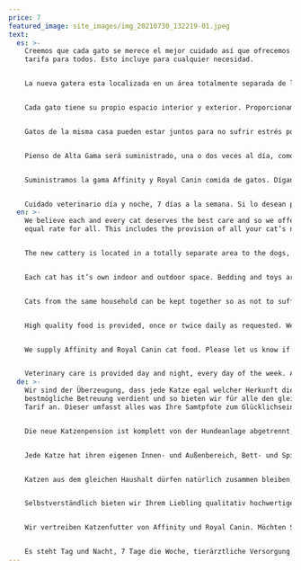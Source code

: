```yaml
---
price: 7
featured_image: site_images/img_20210730_132219-01.jpeg
text:
  es: >-
    Creemos que cada gato se merece el mejor cuidado así que ofrecemos una misma
    tarifa para todos. Esto incluye para cualquier necesidad.


    La nueva gatera esta localizada en un área totalmente separada de los perros para asegurar el confort y relajación de su gato. La paz y tranquilidad que Valle de Fimapaire ofrece, asegura el bienestar que su gato merece.


    Cada gato tiene su propio espacio interior y exterior. Proporcionamos camas y juguetes. Su gato recibirá mucha atención y mimos para hacerle sentirse en casa. Si su gato disfruta de la atención de otros gatos, también hay un sitio aun mas grande donde puede sentirse acompañado y jugar si lo desea.


    Gatos de la misma casa pueden estar juntos para no sufrir estrés por separación de su compañero.


    Pienso de Alta Gama será suministrado, una o dos veces al día, como usted desee. Proporcionamos comida de Affinity, un pienso de calidad. Si su gato requiere una dieta especial, podemos acomodarles, y sino, lo puede traer usted mismo si lo prefiere.


    Suministramos la gama Affinity y Royal Canin comida de gatos. Dígannos si necesitan un pienso particular de Affinity o Royal Canin para su gato o para cuando vengan a recogerle.


    Cuidado veterinario día y noche, 7 días a la semana. Si lo desean podemos ofrecer servicios adicionales como administración de medicación para su gato. Comuníquense con nosotros para cualquier necesidad que tengan.
  en: >-
    We believe each and every cat deserves the best care and so we offer an
    equal rate for all. This includes the provision of all your cat’s needs.


    The new cattery is located in a totally separate area to the dogs, to ensure the comfort and relaxation of your cat. The peace and quiet that Valle de Fimapaire offers, will ensure your cat has the tranquillity it deserves.


    Each cat has it’s own indoor and outdoor space. Bedding and toys are provided. Your cat will receive lots of one-to-one time to make them feel at home. If your cat enjoys the company of others, there is a large area to allow them to socialise and play together.


    Cats from the same household can be kept together so as not to suffer stress caused by separation from their companion.


    High quality food is provided, once or twice daily as requested. We supply food from the top food manufacturer, Affinity.  Let us know if your cat requires a special diet so this can be accommodated, or you can bring your own food if preferred.


    We supply Affinity and Royal Canin cat food. Please let us know if you need to purchase specific Affinity or Royal Canin food for use during your cat’s stay, or for when you collect your cat.


    Veterinary care is provided day and night, every day of the week. At your request we can offer additional services such as administering medication to your cat. Please feel free to discuss this with us.
  de: >-
    Wir sind der Überzeugung, dass jede Katze egal welcher Herkunft die gleiche
    bestmögliche Betreuung verdient und so bieten wir für alle den gleichen
    Tarif an. Dieser umfasst alles was Ihre Samtpfote zum Glücklichsein braucht.


    Die neue Katzenpension ist komplett von der Hundeanlage abgetrennt, damit sichergestellt ist, dass sich Ihre Katze bestens wohlfühlen und relaxen kann. Valle de Fimapaire bietet Ihrer Katze die Ruhe und Entspannung, die sie verdient.


    Jede Katze hat ihren eigenen Innen- und Außenbereich, Bett- und Spielzeug. Wir verbringen mit Ihrem Liebling so viel Zeit wie möglich mit vielen Streicheleinheiten. Wenn Ihre Katze die Gesellschaft ihrer Artgenossen sucht, gibt es dafür einen weitläufigen Bereich, wo die Samtpfoten ungestört ihrem Sozialverhalten nachgehen und miteinander spielen können.


    Katzen aus dem gleichen Haushalt dürfen natürlich zusammen bleiben, damit sie ihren Kumpel nicht vermissen.


    Selbstverständlich bieten wir Ihrem Liebling qualitativ hochwertiges Futter, je nach Wunsch ein oder zweimal am Tag. Wir vertreiben Katzenfutter von Affinity. Braucht Ihre Katze eine spezielle Diät, so können wir das nach Absprache problemlos arrangieren, und natürlich können Sie auch das von Ihnen bevorzugte Futter mitbringen.


    Wir vertreiben Katzenfutter von Affinity und Royal Canin. Möchten Sie für den Aufenthalt Ihres Tieres oder bei Abholung spezielle Futtersorten dieser Hersteller kaufen, sagen Sie uns einfach Bescheid.


    Es steht Tag und Nacht, 7 Tage die Woche, tierärztliche Versorgung zur Verfügung. Auf Anfrage bieten wir Ihrer Katze Zusatzleistungen wie z.B. die Verabreichung von Medikamenten. Bitte zögern Sie nicht, uns danach zu fragen.
---
```

